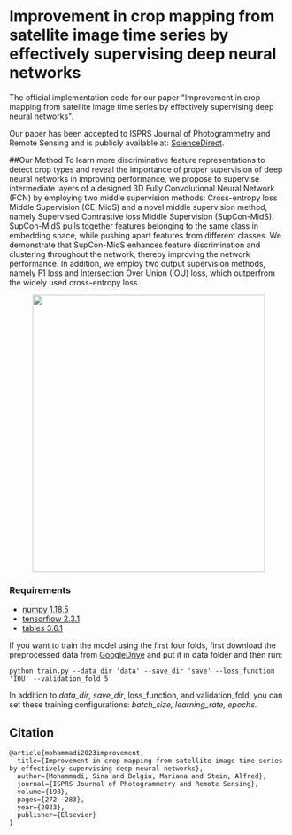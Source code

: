 # Improvement in crop mapping from satellite image time series by effectively supervising deep neural networks
The official implementation code for our paper "Improvement in crop mapping from satellite image time series by effectively supervising deep neural networks".


Our paper has been accepted to ISPRS Journal of Photogrammetry and Remote Sensing and is publicly available at: [ScienceDirect](https://www.sciencedirect.com/science/article/pii/S0924271623000679
).

##Our Method
To learn more discriminative feature representations to detect crop types and reveal the importance of proper supervision of deep neural networks in improving performance, we propose to supervise intermediate layers of a designed 3D Fully Convolutional Neural Network (FCN) by employing two middle supervision methods: Cross-entropy loss Middle Supervision (CE-MidS) and a novel middle supervision method, namely Supervised Contrastive loss Middle Supervision (SupCon-MidS). SupCon-MidS pulls together features belonging to the same class in embedding space, while pushing apart features from different classes. We demonstrate that SupCon-MidS enhances feature discrimination and clustering throughout the network, thereby improving the network performance. In addition, we employ two output supervision methods, namely F1 loss and Intersection Over Union (IOU) loss, which outperfrom the widely used cross-entropy loss.

<p align="center"><img src="(https://github.com/Sina-Mohammadi/CropSupervision/blob/main/fig/framework.jpg)" width="420" height="500"></p>


### Requirements
- [numpy 1.18.5](https://numpy.org/)
- [tensorflow 2.3.1](https://www.tensorflow.org/)
- [tables 3.6.1](https://www.pytables.org/)


If you want to train the model using the first four folds, first download the preprocessed data from [GoogleDrive](https://drive.google.com/file/d/1eql-2OsG9mr8fOUi3SMi19HELzzVbbCj/view?usp=sharing) and put it in data folder and then run:

```
python train.py --data_dir 'data' --save_dir 'save' --loss_function 'IOU' --validation_fold 5
```

In addition to *data_dir*, *save_dir*, loss_function, and validation_fold, you can set these training configurations: *batch_size, learning_rate, epochs.*

## Citation
```
@article{mohammadi2023improvement,
  title={Improvement in crop mapping from satellite image time series by effectively supervising deep neural networks},
  author={Mohammadi, Sina and Belgiu, Mariana and Stein, Alfred},
  journal={ISPRS Journal of Photogrammetry and Remote Sensing},
  volume={198},
  pages={272--283},
  year={2023},
  publisher={Elsevier}
}
```
